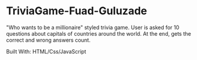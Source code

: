 # TriviaGame-Fuad-Guluzade

"Who wants to be a millionaire" styled trivia game. User is asked for 10 questions about capitals of countries around the world.
At the end, gets the correct and wrong answers count.

Built With:
HTML/Css/JavaScript

